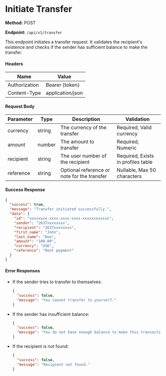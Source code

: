 # Initiate Transfer

**Method:** POST

**Endpoint:** `/api/v1/transfer`

This endpoint initiates a transfer request. It validates the recipient's existence and checks if the sender has sufficient balance to make the transfer.

#### Headers
| Name          | Value            |
|---------------|------------------|
| Authorization | Bearer {token}   |
| Content-Type  | application/json |

#### Request Body
| Parameter | Type   | Description                                  | Validation                        |
|-----------|--------|----------------------------------------------|-----------------------------------|
| currency  | string | The currency of the transfer                 | Required, Valid currency          |
| amount    | number | The amount to transfer                       | Required, Numeric                 |
| recipient | string | The user number of the recipient             | Required, Exists in profiles table |
| reference | string | Optional reference or note for the transfer  | Nullable, Max 50 characters       |

#### Success Response
```json
{
  "success": true,
  "message": "Transfer initiated successfully.",
  "data": {
    "id": "xxxxxxxx-xxxx-xxxx-xxxx-xxxxxxxxxxxx",
    "sender": "2637xxxxxxxx",
    "recipient": "2637xxxxxxxx",
    "first_name": "John",
    "last_name": "Doe",
    "amount": "100.00",
    "currency": "USD",
    "reference": "Rent payment"
  }
}
```

#### Error Responses
- If the sender tries to transfer to themselves:
  ```json
  {
    "success": false,
    "message": "You cannot transfer to yourself."
  }
  ```
- If the sender has insufficient balance:
  ```json
  {
    "success": false,
    "message": "You do not have enough balance to make this transaction."
  }
  ```
- If the recipient is not found:
  ```json
  {
    "success": false,
    "message": "Recipient not found."
  }
  ```
